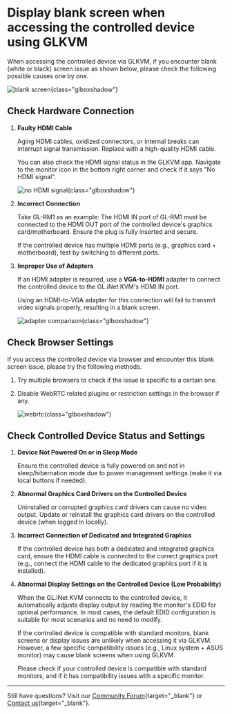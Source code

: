 # Display blank screen when accessing the controlled device using GLKVM

When accessing the controlled device via GLKVM, if you encounter blank (white or black) screen issue as shown below, please check the following possible causes one by one.

![blank screen](https://static.gl-inet.com/docs/kvm/faq/blank_screen/blank_screen.jpg){class="glboxshadow"}

## Check Hardware Connection

1. **Faulty HDMI Cable**

    Aging HDMI cables, oxidized connectors, or internal breaks can interrupt signal transmission. Replace with a high-quality HDMI cable.

    You can also check the HDMI signal status in the GLKVM app. Navigate to the monitor icon in the bottom right corner and check if it says "No HDMI signal".

    ![no HDMI signal](https://static.gl-inet.com/docs/kvm/faq/blank_screen/no_hdmi_signal.png){class="glboxshadow"}

2. **Incorrect Connection**

    Take GL-RM1 as an example: The HDMI IN port of GL-RM1 must be connected to the HDMI OUT port of the controlled device's graphics card/motherboard. Ensure the plug is fully inserted and secure.

    If the controlled device has multiple HDMI ports (e.g., graphics card + motherboard), test by switching to different ports.

3. **Improper Use of Adapters**

    If an HDMI adapter is required, use a **VGA-to-HDMI** adapter to connect the controlled device to the GL.iNet KVM's HDMI IN port. 
    
    Using an HDMI-to-VGA adapter for this connection will fail to transmit video signals properly, resulting in a blank screen.

    ![adapter comparison](https://static.gl-inet.com/docs/kvm/faq/blank_screen/adapter_comparison.png){class="glboxshadow"}

## Check Browser Settings

If you access the controlled device via browser and encounter this blank screen issue, please try the following methods.

1. Try multiple browsers to check if the issue is specific to a certain one.

2. Disable WebRTC related plugins or restriction settings in the browser if any.

    ![webrtc](https://static.gl-inet.com/docs/kvm/faq/blank_screen/webrtc.png){class="glboxshadow"}

## Check Controlled Device Status and Settings

1. **Device Not Powered On or in Sleep Mode**

    Ensure the controlled device is fully powered on and not in sleep/hibernation mode due to power management settings (wake it via local buttons if needed).

2. **Abnormal Graphics Card Drivers on the Controlled Device**

    Uninstalled or corrupted graphics card drivers can cause no video output. Update or reinstall the graphics card drivers on the controlled device (when logged in locally).

3. **Incorrect Connection of Dedicated and Integrated Graphics**

    If the controlled device has both a dedicated and integrated graphics card, ensure the HDMI cable is connected to the correct graphics port (e.g., connect the HDMI cable to the dedicated graphics port if it is installed).

4. **Abnormal Display Settings on the Controlled Device (Low Probability)**

    When the GL.iNet KVM connects to the controlled device, it automatically adjusts display output by reading the monitor's EDID for optimal performance. In most cases, the default EDID configuration is suitable for most scenarios and no need to modify.

    If the controlled device is compatible with standard monitors, blank screens or display issues are unlikely when accessing it via GLKVM. However, a few specific compatibility issues (e.g., Linux system + ASUS monitor) may cause blank screens when using GLKVM.

    Please check if your controlled device is compatible with standard monitors, and if it has compatibility issues with a specific monitor.
    
---

Still have questions? Visit our [Community Forum](https://forum.gl-inet.com){target="_blank"} or [Contact us](https://www.gl-inet.com/contacts/){target="_blank"}.